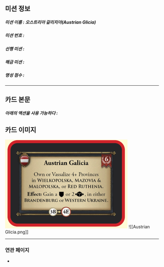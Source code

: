 ## 미션 정보
##### 미션 이름 : 오스트리아 갈리치아(Austrian Glicia)
##### 미션 번호 : 
##### 선행 미션 : 
##### 해금 미션 : 
##### 명성 점수 :
---
## 카드 본문
##### 아래의 액션을 사용 가능하다 : 

## 카드 이미지
<img src="\Assets\Austrian Glicia.png"/>
![[Austrian Glicia.png]]

--- 

### 연관 페이지
- 
